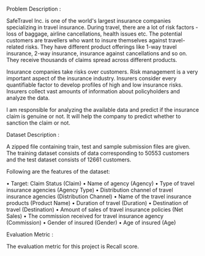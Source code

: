 Problem Description :

SafeTravel Inc. is one of the world's largest insurance companies specializing in travel insurance. During travel, there are a lot of risk factors - loss of baggage, airline cancellations, health issues etc. The potential customers are travellers who want to insure themselves against travel-related risks. They have different product offerings like 1-way travel insurance, 2-way insurance, insurance against cancellations and so on. They receive thousands of claims spread across different products.

Insurance companies take risks over customers. Risk management is a very important aspect of the insurance industry. Insurers consider every quantifiable factor to develop profiles of high and low insurance risks. Insurers collect vast amounts of information about policyholders and analyze the data.

I am responsible for analyzing the available data and predict if the insurance claim is genuine or not. It will help the company to predict whether to sanction the claim or not.

Dataset Description :

A zipped file containing train, test and sample submission files are given. The training dataset consists of data corresponding to 50553 customers and the test dataset consists of 12661 customers. 

Following are the features of the dataset:

•	Target: Claim Status (Claim)
•	Name of agency (Agency)
•	Type of travel insurance agencies (Agency Type)
•	Distribution channel of travel insurance agencies (Distribution Channel)
•	Name of the travel insurance products (Product Name)
•	Duration of travel (Duration)
•	Destination of travel (Destination)
•	Amount of sales of travel insurance policies (Net Sales)
•	The commission received for travel insurance agency (Commission)
•	Gender of insured (Gender)
•	Age of insured (Age)

Evaluation Metric :

The evaluation metric for this project is Recall score.
